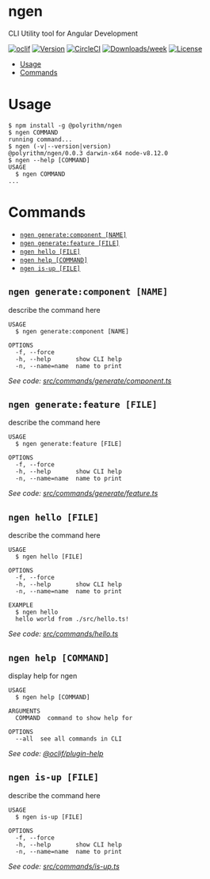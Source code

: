 ngen
====

CLI Utility tool for Angular Development

[![oclif](https://img.shields.io/badge/cli-oclif-brightgreen.svg)](https://oclif.io)
[![Version](https://img.shields.io/npm/v/ngen.svg)](https://npmjs.org/package/ngen)
[![CircleCI](https://circleci.com/gh/Polyrithm/ngen/tree/master.svg?style=shield)](https://circleci.com/gh/Polyrithm/ngen/tree/master)
[![Downloads/week](https://img.shields.io/npm/dw/ngen.svg)](https://npmjs.org/package/ngen)
[![License](https://img.shields.io/npm/l/ngen.svg)](https://github.com/Polyrithm/ngen/blob/master/package.json)

<!-- toc -->
* [Usage](#usage)
* [Commands](#commands)
<!-- tocstop -->
# Usage
<!-- usage -->
```sh-session
$ npm install -g @polyrithm/ngen
$ ngen COMMAND
running command...
$ ngen (-v|--version|version)
@polyrithm/ngen/0.0.3 darwin-x64 node-v8.12.0
$ ngen --help [COMMAND]
USAGE
  $ ngen COMMAND
...
```
<!-- usagestop -->
# Commands
<!-- commands -->
* [`ngen generate:component [NAME]`](#ngen-generatecomponent-name)
* [`ngen generate:feature [FILE]`](#ngen-generatefeature-file)
* [`ngen hello [FILE]`](#ngen-hello-file)
* [`ngen help [COMMAND]`](#ngen-help-command)
* [`ngen is-up [FILE]`](#ngen-is-up-file)

## `ngen generate:component [NAME]`

describe the command here

```
USAGE
  $ ngen generate:component [NAME]

OPTIONS
  -f, --force
  -h, --help       show CLI help
  -n, --name=name  name to print
```

_See code: [src/commands/generate/component.ts](https://github.com/Polyrithm/ngen/blob/v0.0.3/src/commands/generate/component.ts)_

## `ngen generate:feature [FILE]`

describe the command here

```
USAGE
  $ ngen generate:feature [FILE]

OPTIONS
  -f, --force
  -h, --help       show CLI help
  -n, --name=name  name to print
```

_See code: [src/commands/generate/feature.ts](https://github.com/Polyrithm/ngen/blob/v0.0.3/src/commands/generate/feature.ts)_

## `ngen hello [FILE]`

describe the command here

```
USAGE
  $ ngen hello [FILE]

OPTIONS
  -f, --force
  -h, --help       show CLI help
  -n, --name=name  name to print

EXAMPLE
  $ ngen hello
  hello world from ./src/hello.ts!
```

_See code: [src/commands/hello.ts](https://github.com/Polyrithm/ngen/blob/v0.0.3/src/commands/hello.ts)_

## `ngen help [COMMAND]`

display help for ngen

```
USAGE
  $ ngen help [COMMAND]

ARGUMENTS
  COMMAND  command to show help for

OPTIONS
  --all  see all commands in CLI
```

_See code: [@oclif/plugin-help](https://github.com/oclif/plugin-help/blob/v2.1.2/src/commands/help.ts)_

## `ngen is-up [FILE]`

describe the command here

```
USAGE
  $ ngen is-up [FILE]

OPTIONS
  -f, --force
  -h, --help       show CLI help
  -n, --name=name  name to print
```

_See code: [src/commands/is-up.ts](https://github.com/Polyrithm/ngen/blob/v0.0.3/src/commands/is-up.ts)_
<!-- commandsstop -->
